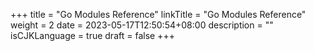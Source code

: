 +++
title = "Go Modules Reference"
linkTitle = "Go Modules Reference"
weight = 2
date = 2023-05-17T12:50:54+08:00
description = ""
isCJKLanguage = true
draft = false
+++